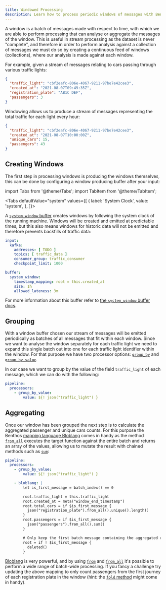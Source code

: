 ```yaml
---
title: Windowed Processing
description: Learn how to process periodic windows of messages with Benthos
---
```


A window is a batch of messages made with respect to time, with which we are able to perform processing that can analyse or aggregate the messages of the window. This is useful in stream processing as the dataset is never "complete", and therefore in order to perform analysis against a collection of messages we must do so by creating a continuous feed of windows (collections), where our analysis is made against each window. 

For example, given a stream of messages relating to cars passing through various traffic lights:

```json
{
  "traffic_light": "cbf2eafc-806e-4067-9211-97be7e42cee3",
  "created_at": "2021-08-07T09:49:35Z",
  "registration_plate": "AB1C DEF",
  "passengers": 3
}
```

Windowing allows us to produce a stream of messages representing the total traffic for each light every hour:

```json
{
  "traffic_light": "cbf2eafc-806e-4067-9211-97be7e42cee3",
  "created_at": "2021-08-07T10:00:00Z",
  "unique_cars": 15,
  "passengers": 43
}
```

## Creating Windows

The first step in processing windows is producing the windows themselves, this can be done by configuring a window producing buffer after your input:

import Tabs from '@theme/Tabs';
import TabItem from '@theme/TabItem';

<Tabs defaultValue="system" values={[
  { label: 'System Clock', value: 'system', },
]}>
<TabItem value="system">

A [`system_window` buffer][buffers.system_window] creates windows by following the system clock of the running machine. Windows will be created and emitted at predictable times, but this also means windows for historic data will not be emitted and therefore prevents backfills of traffic data:

```yaml
input:
  kafka:
    addresses: [ TODO ]
    topics: [ traffic_data ]
    consumer_group: traffic_consumer
    checkpoint_limit: 1000

buffer:
  system_window:
    timestamp_mapping: root = this.created_at
    size: 1h
    allowed_lateness: 3m
```

For more information about this buffer refer to [the `system_window` buffer docs][buffers.system_window].

</TabItem>
</Tabs>

## Grouping

With a window buffer chosen our stream of messages will be emitted periodically as batches of all messages that fit within each window. Since we want to analyse the window separately for each traffic light we need to expand this single batch out into one for each traffic light identifier within the window. For that purpose we have two processor options: [`group_by`][processors.group_by] and [`group_by_value`][processors.group_by_value].

In our case we want to group by the value of the field `traffic_light` of each message, which we can do with the following:

```yaml
pipeline:
  processors:
    - group_by_value:
        value: ${! json("traffic_light") }
```

## Aggregating

Once our window has been grouped the next step is to calculate the aggregated passenger and unique cars counts. For this purpose the Benthos [mapping language Bloblang][bloblang.about] comes in handy as the method [`from_all`][bloblang.methods.from_all] executes the target function against the entire batch and returns an array of the values, allowing us to mutate the result with chained methods such as [`sum`][bloblang.methods.sum]:

```yaml
pipeline:
  processors:
    - group_by_value:
        value: ${! json("traffic_light") }

    - bloblang: |
        let is_first_message = batch_index() == 0

        root.traffic_light = this.traffic_light
        root.created_at = meta("window_end_timestamp")
        root.total_cars = if $is_first_message {
          json("registration_plate").from_all().unique().length()
        }
        root.passengers = if $is_first_message {
          json("passengers").from_all().sum()
        }

        # Only keep the first batch message containing the aggregated results.
        root = if ! $is_first_message {
          deleted()
        }
```

[Bloblang][bloblang.about] is very powerful, and by using [`from`][bloblang.methods.from] and [`from_all`][bloblang.methods.from_all] it's possible to perform a wide range of batch-wide processing. If you fancy a challenge try updating the above mapping to only count passengers from the first journey of each registration plate in the window (hint: the [`fold` method][bloblang.methods.fold] might come in handy).

[buffers.system_window]: /docs/components/buffers/system_window
[processors.group_by]: /docs/components/processors/group_by
[processors.group_by_value]: /docs/components/processors/group_by_value
[bloblang.about]: /docs/guides/bloblang/about
[bloblang.methods.from_all]: /docs/guides/bloblang/methods#from_all
[bloblang.methods.sum]: /docs/guides/bloblang/methods#sum
[bloblang.methods.unique]: /docs/guides/bloblang/methods#unique
[bloblang.methods.from]: /docs/guides/bloblang/methods#from
[bloblang.methods.fold]: /docs/guides/bloblang/methods#fold
